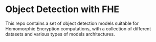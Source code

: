 # Object Detection with FHE

This repo contains a set of object detection models suitable for Homomorphic Encryption computations, with a collection of different datasets and various types of models architectures.
